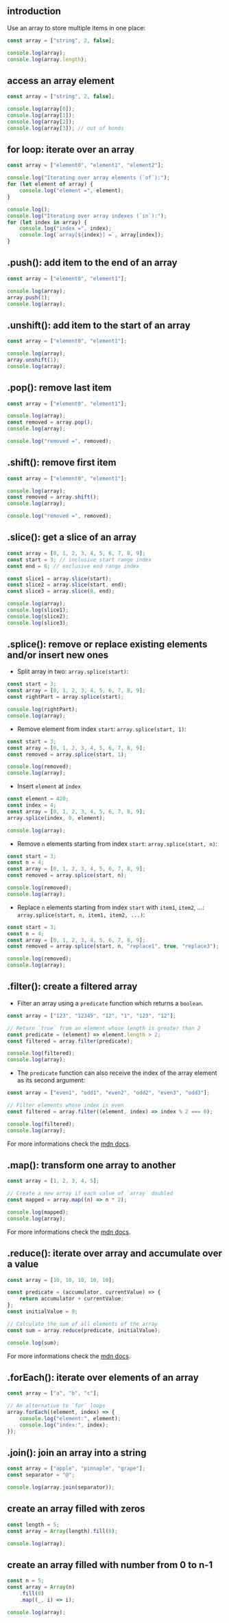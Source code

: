 ## introduction

Use an array to store multiple items in one place:

```javascript
const array = ["string", 2, false];

console.log(array);
console.log(array.length);
```

## access an array element

```javascript
const array = ["string", 2, false];

console.log(array[0]);
console.log(array[1]);
console.log(array[2]);
console.log(array[3]); // out of bonds
```

## for loop: iterate over an array

```javascript
const array = ["element0", "element1", "element2"];

console.log("Iterating over array elements (`of`):");
for (let element of array) {
	console.log("element =", element);
}

console.log();
console.log("Iterating over array indexes (`in`):");
for (let index in array) {
	console.log("index =", index);
	console.log(`array[${index}] =`, array[index]);
}
```

## .push(): add item to the end of an array

```javascript
const array = ["element0", "element1"];

console.log(array);
array.push(1);
console.log(array);
```

## .unshift(): add item to the start of an array

```javascript
const array = ["element0", "element1"];

console.log(array);
array.unshift(1);
console.log(array);
```

## .pop(): remove last item

```javascript
const array = ["element0", "element1"];

console.log(array);
const removed = array.pop();
console.log(array);

console.log("removed =", removed);
```

## .shift(): remove first item

```javascript
const array = ["element0", "element1"];

console.log(array);
const removed = array.shift();
console.log(array);

console.log("removed =", removed);
```

## .slice(): get a slice of an array

```javascript
const array = [0, 1, 2, 3, 4, 5, 6, 7, 8, 9];
const start = 3; // inclusive start range index
const end = 6; // exclusive end range index

const slice1 = array.slice(start);
const slice2 = array.slice(start, end);
const slice3 = array.slice(0, end);

console.log(array);
console.log(slice1);
console.log(slice2);
console.log(slice3);
```

## .splice(): remove or replace existing elements and/or insert new ones

- Split array in two: `array.splice(start)`:

```javascript
const start = 3;
const array = [0, 1, 2, 3, 4, 5, 6, 7, 8, 9];
const rightPart = array.splice(start);

console.log(rightPart);
console.log(array);
```

- Remove element from index `start`: `array.splice(start, 1)`:

```javascript
const start = 3;
const array = [0, 1, 2, 3, 4, 5, 6, 7, 8, 9];
const removed = array.splice(start, 1);

console.log(removed);
console.log(array);
```

- Insert `element` at `index`

```javascript
const element = 420;
const index = 4;
const array = [0, 1, 2, 3, 4, 5, 6, 7, 8, 9];
array.splice(index, 0, element);

console.log(array);
```

- Remove `n` elements starting from index `start`: `array.splice(start, n)`:

```javascript
const start = 3;
const n = 4;
const array = [0, 1, 2, 3, 4, 5, 6, 7, 8, 9];
const removed = array.splice(start, n);

console.log(removed);
console.log(array);
```

- Replace `n` elements starting from index `start` with `item1`, `item2`, ...: `array.splice(start, n, item1, item2, ...)`:

```javascript
const start = 3;
const n = 4;
const array = [0, 1, 2, 3, 4, 5, 6, 7, 8, 9];
const removed = array.splice(start, n, "replace1", true, "replace3");

console.log(removed);
console.log(array);
```

## .filter(): create a filtered array

- Filter an array using a `predicate` function which returns a `boolean`.

```javascript
const array = ["123", "12345", "12", "1", "123", "12"];

// Return `true` from an element whose length is greater than 2
const predicate = (element) => element.length > 2;
const filtered = array.filter(predicate);

console.log(filtered);
console.log(array);
```

- The `predicate` function can also receive the index of the array element as its second argument:

```javascript
const array = ["even1", "odd1", "even2", "odd2", "even3", "odd3"];

// Filter elements whose index is even
const filtered = array.filter((element, index) => index % 2 === 0);

console.log(filtered);
console.log(array);
```

For more informations check the [mdn docs](https://developer.mozilla.org/docs/Web/JavaScript/Reference/Global_Objects/Array/filter).

## .map(): transform one array to another

```javascript
const array = [1, 2, 3, 4, 5];

// Create a new array if each value of `array` doubled
const mapped = array.map((n) => n * 2);

console.log(mapped);
console.log(array);
```

For more informations check the [mdn docs](https://developer.mozilla.org/docs/Web/JavaScript/Reference/Global_Objects/Array/map).

## .reduce(): iterate over array and accumulate over a value

```javascript
const array = [10, 10, 10, 10, 10];

const predicate = (accumulator, currentValue) => {
	return accumulator + currentValue;
};
const initialValue = 0;

// Calculate the sum of all elements of the array
const sum = array.reduce(predicate, initialValue);

console.log(sum);
```

For more informations check the [mdn docs](https://developer.mozilla.org/docs/Web/JavaScript/Reference/Global_Objects/Array/reduce).

## .forEach(): iterate over elements of an array

```javascript
const array = ["a", "b", "c"];

// An alternative to `for` loops
array.forEach((element, index) => {
	console.log("element:", element);
	console.log("index:", index);
});
```

## .join(): join an array into a string

```javascript
const array = ["apple", "pinnaple", "grape"];
const separator = "@";

console.log(array.join(separator));
```

## create an array filled with zeros

```javascript
const length = 5;
const array = Array(length).fill(0);

console.log(array);
```

## create an array filled with number from 0 to n-1

```javascript
const n = 5;
const array = Array(n)
	.fill(0)
	.map((_, i) => i);

console.log(array);
```
